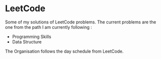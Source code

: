 # LeetCode
Some of my solutions of LeetCode problems. The current problems are the one from the path I am currently following :
- Programming Skills
- Data Structure

The Organisation follows the day schedule from LeetCode. 
